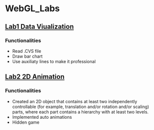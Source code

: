# WebGL_Labs

## [Lab1 Data Viualization](http://web.cse.ohio-state.edu/~lishuan/5542/Lab1/)

### Functionalities
- Read .CVS file
- Draw bar chart
- Use auxiliaty lines to make it professional

## [Lab2 2D Animation](http://web.cse.ohio-state.edu/~lishuan/5542/Lab2/)

### Functionalities

- Created an 2D object that contains at least two independently controllable
  (for example, translation and/or rotation and/or scaling) parts, where
  each part contains a hierarchy with at least two levels.
- Implemented auto animations
- Hidden game

